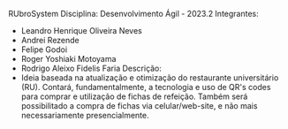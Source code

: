 RUbroSystem
Disciplina: Desenvolvimento Ágil - 2023.2
Integrantes:
- Leandro Henrique Oliveira Neves
- Andrei Rezende
- Felipe Godoi
- Roger Yoshiaki Motoyama
- Rodrigo Aleixo Fidelis Faria
Descrição:
- Ideia baseada na atualização e otimização do restaurante universitário (RU). Contará, fundamentalmente, a tecnologia e uso de QR's codes para comprar e utilização de fichas de refeição. Também será possibilitado a compra de fichas via celular/web-site, e não mais necessariamente presencialmente.

